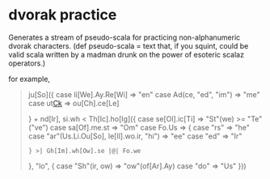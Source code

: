dvorak practice
======

Generates a stream of pseudo-scala for practicing non-alphanumeric dvorak characters.
(def pseudo-scala = text that, if you squint, could be valid scala written by a madman drunk on the power of esoteric scalaz operators.)

for example,

>   ju[So]({
>     case li[We].Ay.Re[Wi] => "en"
>     case Ad(ce, "ed", "im") => "me"
>     case ut[Ck]("is") => ou[Ch].ce[Le]
>
>   } + nd[Ir], si.wh < Th[Ic].ho[Ig]({
>     case se[Ol].ic[Ti] => "St"(we) >= "Te"("ve")
>     case sa[Of].me.st => "Om"
>     case Fo.Us => {
>       case "rs" => "he"
>       case "ar"(Us.Li.Ou[So], le[Il].wo.ir, "hi") => "ee"
>       case "ed" => "Ir"
>
>     } >| Gh[Im].wh[Ow].se |@| Fo.we
>
>   }, "lo", {
>     case "Sh"(ir, ow) => "ow"(of[Ar].Ay)
>     case "do" => "Us"
>   }))

